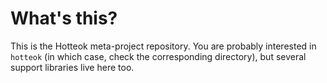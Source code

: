 # What's this?

This is the Hotteok meta-project repository. You are probably interested in
`hotteok` (in which case, check the corresponding directory), but several
support libraries live here too.
